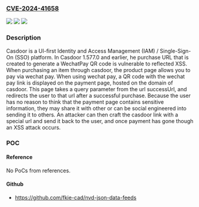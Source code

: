 ### [CVE-2024-41658](https://cve.mitre.org/cgi-bin/cvename.cgi?name=CVE-2024-41658)
![](https://img.shields.io/static/v1?label=Product&message=casdoor&color=blue)
![](https://img.shields.io/static/v1?label=Version&message=%3D%20%3C%3D%201.577.0%20&color=brighgreen)
![](https://img.shields.io/static/v1?label=Vulnerability&message=CWE-79%3A%20Improper%20Neutralization%20of%20Input%20During%20Web%20Page%20Generation%20('Cross-site%20Scripting')&color=brighgreen)

### Description

Casdoor is a UI-first Identity and Access Management (IAM) / Single-Sign-On (SSO) platform.  In Casdoor 1.577.0 and earlier, he purchase URL that is created to generate a WechatPay QR code is vulnerable to reflected XSS. When purchasing an item through casdoor, the product page allows you to pay via wechat pay. When using wechat pay, a QR code with the wechat pay link is displayed on the payment page, hosted on the domain of casdoor. This page takes a query parameter from the url successUrl, and redirects the user to that url after a successful purchase. Because the user has no reason to think that the payment page contains sensitive information, they may share it with other or can be social engineered into sending it to others. An attacker can then craft the casdoor link with a special url and send it back to the user, and once payment has gone though an XSS attack occurs.

### POC

#### Reference
No PoCs from references.

#### Github
- https://github.com/fkie-cad/nvd-json-data-feeds

